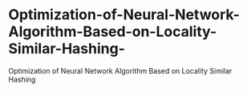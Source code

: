 # Optimization-of-Neural-Network-Algorithm-Based-on-Locality-Similar-Hashing-
Optimization of Neural Network Algorithm Based on Locality Similar Hashing
